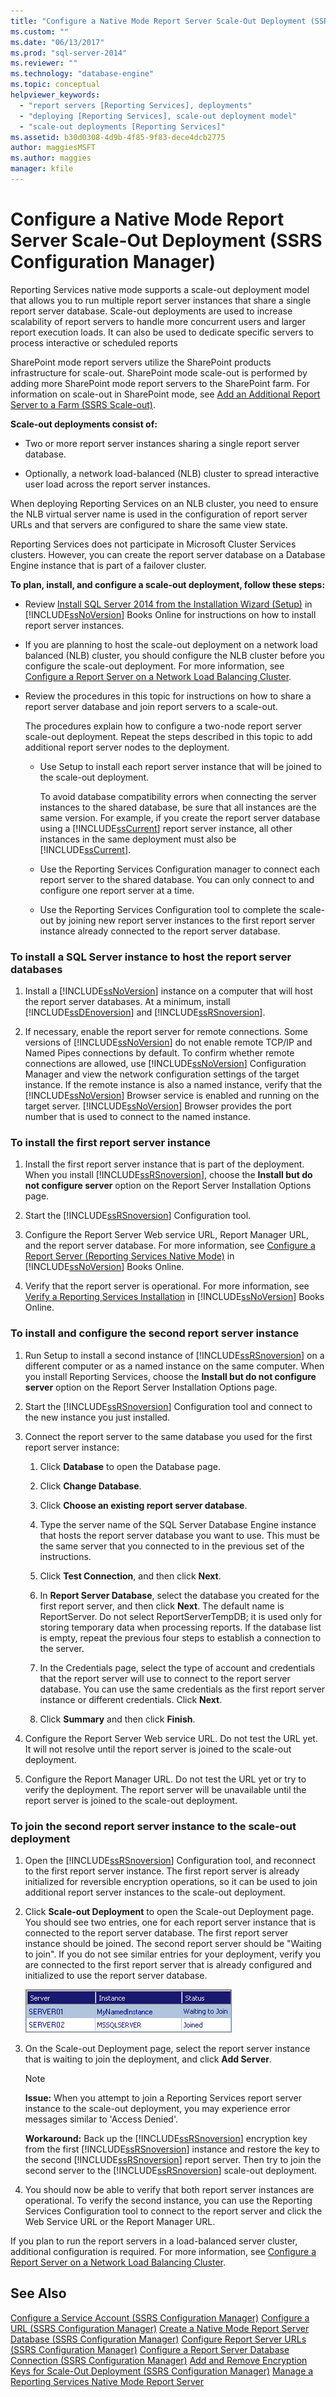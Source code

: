 ```yaml
---
title: "Configure a Native Mode Report Server Scale-Out Deployment (SSRS Configuration Manager) | Microsoft Docs"
ms.custom: ""
ms.date: "06/13/2017"
ms.prod: "sql-server-2014"
ms.reviewer: ""
ms.technology: "database-engine"
ms.topic: conceptual
helpviewer_keywords: 
  - "report servers [Reporting Services], deployments"
  - "deploying [Reporting Services], scale-out deployment model"
  - "scale-out deployments [Reporting Services]"
ms.assetid: b30d0308-4d9b-4f85-9f83-dece4dcb2775
author: maggiesMSFT
ms.author: maggies
manager: kfile
---
```

# Configure a Native Mode Report Server Scale-Out Deployment (SSRS Configuration Manager)

  Reporting Services native mode supports a scale-out deployment model that allows you to run multiple report server instances that share a single report server database. Scale-out deployments are used to increase scalability of report servers to handle more concurrent users and larger report execution loads. It can also be used to dedicate specific servers to process interactive or scheduled reports

 SharePoint mode report servers utilize the SharePoint products infrastructure for scale-out. SharePoint mode scale-out is performed by adding more SharePoint mode report servers to the SharePoint farm. For information on scale-out in SharePoint mode, see [Add an Additional Report Server to a Farm &#40;SSRS Scale-out&#41;](../../reporting-services/install-windows/add-an-additional-report-server-to-a-farm-ssrs-scale-out.md).

 **Scale-out deployments consist of:**

-   Two or more report server instances sharing a single report server database.

-   Optionally, a network load-balanced (NLB) cluster to spread interactive user load across the report server instances.

 When deploying Reporting Services on an NLB cluster, you need to ensure the NLB virtual server name is used in the configuration of report server URLs and that servers are configured to share the same view state.

 Reporting Services does not participate in Microsoft Cluster Services clusters. However, you can create the report server database on a Database Engine instance that is part of a failover cluster.

 **To plan, install, and configure a scale-out deployment, follow these steps:**

-   Review [Install SQL Server 2014 from the Installation Wizard &#40;Setup&#41;](../../database-engine/install-windows/install-sql-server-from-the-installation-wizard-setup.md) in [!INCLUDE[ssNoVersion](../../includes/ssnoversion-md.md)] Books Online for instructions on how to install report server instances.

-   If you are planning to host the scale-out deployment on a network load balanced (NLB) cluster, you should configure the NLB cluster before you configure the scale-out deployment. For more information, see [Configure a Report Server on a Network Load Balancing Cluster](../report-server/configure-a-report-server-on-a-network-load-balancing-cluster.md).

-   Review the procedures in this topic for instructions on how to share a report server database and join report servers to a scale-out.

     The procedures explain how to configure a two-node report server scale-out deployment. Repeat the steps described in this topic to add additional report server nodes to the deployment.

    -   Use Setup to install each report server instance that will be joined to the scale-out deployment.

         To avoid database compatibility errors when connecting the server instances to the shared database, be sure that all instances are the same version. For example, if you create the report server database using a [!INCLUDE[ssCurrent](../../includes/sscurrent-md.md)] report server instance, all other instances in the same deployment must also be [!INCLUDE[ssCurrent](../../includes/sscurrent-md.md)].

    -   Use the Reporting Services Configuration manager to connect each report server to the shared database. You can only connect to and configure one report server at a time.

    -   Use the Reporting Services Configuration tool to complete the scale-out by joining new report server instances to the first report server instance already connected to the report server database.

### To install a SQL Server instance to host the report server databases

1.  Install a [!INCLUDE[ssNoVersion](../../includes/ssnoversion-md.md)] instance on a computer that will host the report server databases. At a minimum, install [!INCLUDE[ssDEnoversion](../../includes/ssdenoversion-md.md)] and [!INCLUDE[ssRSnoversion](../../includes/ssrsnoversion-md.md)].

2.  If necessary, enable the report server for remote connections. Some versions of [!INCLUDE[ssNoVersion](../../includes/ssnoversion-md.md)] do not enable remote TCP/IP and Named Pipes connections by default. To confirm whether remote connections are allowed, use [!INCLUDE[ssNoVersion](../../includes/ssnoversion-md.md)] Configuration Manager and view the network configuration settings of the target instance. If the remote instance is also a named instance, verify that the [!INCLUDE[ssNoVersion](../../includes/ssnoversion-md.md)] Browser service is enabled and running on the target server. [!INCLUDE[ssNoVersion](../../includes/ssnoversion-md.md)] Browser provides the port number that is used to connect to the named instance.

### To install the first report server instance

1.  Install the first report server instance that is part of the deployment. When you install [!INCLUDE[ssRSnoversion](../../includes/ssrsnoversion-md.md)], choose the **Install but do not configure server** option on the Report Server Installation Options page.

2.  Start the [!INCLUDE[ssRSnoversion](../../includes/ssrsnoversion-md.md)] Configuration tool.

3.  Configure the Report Server Web service URL, Report Manager URL, and the report server database. For more information, see [Configure a Report Server &#40;Reporting Services Native Mode&#41;](../report-server/configure-a-report-server-reporting-services-native-mode.md) in [!INCLUDE[ssNoVersion](../../includes/ssnoversion-md.md)] Books Online.

4.  Verify that the report server is operational. For more information, see [Verify a Reporting Services Installation](../../reporting-services/install-windows/verify-a-reporting-services-installation.md) in [!INCLUDE[ssNoVersion](../../includes/ssnoversion-md.md)] Books Online.

### To install and configure the second report server instance

1.  Run Setup to install a second instance of [!INCLUDE[ssRSnoversion](../../includes/ssrsnoversion-md.md)] on a different computer or as a named instance on the same computer. When you install Reporting Services, choose the **Install but do not configure server** option on the Report Server Installation Options page.

2.  Start the [!INCLUDE[ssRSnoversion](../../includes/ssrsnoversion-md.md)] Configuration tool and connect to the new instance you just installed.

3.  Connect the report server to the same database you used for the first report server instance:

    1.  Click **Database** to open the Database page.

    2.  Click **Change Database**.

    3.  Click **Choose an existing report server database**.

    4.  Type the server name of the SQL Server Database Engine instance that hosts the report server database you want to use. This must be the same server that you connected to in the previous set of the instructions.

    5.  Click **Test Connection**, and then click **Next**.

    6.  In **Report Server Database**, select the database you created for the first report server, and then click **Next**. The default name is ReportServer. Do not select ReportServerTempDB; it is used only for storing temporary data when processing reports. If the database list is empty, repeat the previous four steps to establish a connection to the server.

    7.  In the Credentials page, select the type of account and credentials that the report server will use to connect to the report server database. You can use the same credentials as the first report server instance or different credentials. Click **Next**.

    8.  Click **Summary** and then click **Finish**.

4.  Configure the Report Server Web service URL. Do not test the URL yet. It will not resolve until the report server is joined to the scale-out deployment.

5.  Configure the Report Manager URL. Do not test the URL yet or try to verify the deployment. The report server will be unavailable until the report server is joined to the scale-out deployment.

### To join the second report server instance to the scale-out deployment

1.  Open the [!INCLUDE[ssRSnoversion](../../includes/ssrsnoversion-md.md)] Configuration tool, and reconnect to the first report server instance. The first report server is already initialized for reversible encryption operations, so it can be used to join additional report server instances to the scale-out deployment.

2.  Click **Scale-out Deployment** to open the Scale-out Deployment page. You should see two entries, one for each report server instance that is connected to the report server database. The first report server instance should be joined. The second report server should be "Waiting to join". If you do not see similar entries for your deployment, verify you are connected to the first report server that is already configured and initialized to use the report server database.

     ![Partial screenshot of Scale-out Deployment page](../../../2014/sql-server/install/media/scaloutscreen.gif "Partial screenshot of Scale-out Deployment page")

3.  On the Scale-out Deployment page, select the report server instance that is waiting to join the deployment, and click **Add Server**.

    > [!NOTE]
    >  **Issue:** When you attempt to join a Reporting Services report server instance to the scale-out deployment, you may experience error messages similar to 'Access Denied'.
    > 
    >  **Workaround:** Back up the [!INCLUDE[ssRSnoversion](../../includes/ssrsnoversion-md.md)] encryption key from the first [!INCLUDE[ssRSnoversion](../../includes/ssrsnoversion-md.md)] instance and restore the key to the second [!INCLUDE[ssRSnoversion](../../includes/ssrsnoversion-md.md)] report server. Then try to join the second server to the [!INCLUDE[ssRSnoversion](../../includes/ssrsnoversion-md.md)] scale-out deployment.

4.  You should now be able to verify that both report server instances are operational. To verify the second instance, you can use the Reporting Services Configuration tool to connect to the report server and click the Web Service URL or the Report Manager URL.

 If you plan to run the report servers in a load-balanced server cluster, additional configuration is required. For more information, see [Configure a Report Server on a Network Load Balancing Cluster](../report-server/configure-a-report-server-on-a-network-load-balancing-cluster.md).

## See Also
 [Configure a Service Account &#40;SSRS Configuration Manager&#41;](../../../2014/sql-server/install/configure-a-service-account-ssrs-configuration-manager.md) 
 [Configure a URL  &#40;SSRS Configuration Manager&#41;](../../reporting-services/install-windows/configure-a-url-ssrs-configuration-manager.md) 
 [Create a Native Mode Report Server Database  &#40;SSRS Configuration Manager&#41;](../../reporting-services/install-windows/ssrs-report-server-create-a-native-mode-report-server-database.md) 
 [Configure Report Server URLs  &#40;SSRS Configuration Manager&#41;](../../reporting-services/install-windows/configure-report-server-urls-ssrs-configuration-manager.md) 
 [Configure a Report Server Database Connection  &#40;SSRS Configuration Manager&#41;](../../../2014/sql-server/install/configure-a-report-server-database-connection-ssrs-configuration-manager.md) 
 [Add and Remove Encryption Keys for Scale-Out Deployment &#40;SSRS Configuration Manager&#41;](../../reporting-services/install-windows/add-and-remove-encryption-keys-for-scale-out-deployment.md) 
 [Manage a Reporting Services Native Mode Report Server](../report-server/manage-a-reporting-services-native-mode-report-server.md)


